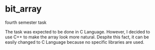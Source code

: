 # bit_array
fourth semester task

The task was expected to be done in C Language. However, I decided to use C++ to make the array look more natural.
Despite this fact, it can be easily changed to C Language because no specific libraries are used.
